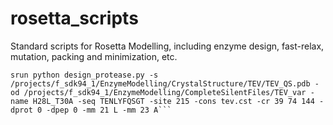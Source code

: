 # rosetta_scripts
Standard scripts for Rosetta Modelling, including enzyme design, fast-relax, mutation, packing and minimization, etc.

```
srun python design_protease.py -s /projects/f_sdk94_1/EnzymeModelling/CrystalStructure/TEV/TEV_QS.pdb -od /projects/f_sdk94_1/EnzymeModelling/CompleteSilentFiles/TEV_var -name H28L_T30A -seq TENLYFQSGT -site 215 -cons tev.cst -cr 39 74 144 -dprot 0 -dpep 0 -mm 21 L -mm 23 A```
